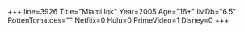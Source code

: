 +++
line=3926
Title="Miami Ink"
Year=2005
Age="16+"
IMDb="6.5"
RottenTomatoes=""
Netflix=0
Hulu=0
PrimeVideo=1
Disney=0
+++


